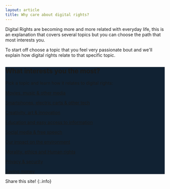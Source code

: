 ```yaml
---
layout: article
title: Why care about digital rights?
---
```


Digital Rights are becoming more and more related with everyday life, this is an explanation that covers several topics but you can choose the path that most interests you.

To start off choose a topic that you feel very passionate bout and we'll explain how digital rights relate to that specific topic.




<div class="hero hero--center hero--dark" style="background-color: #123;">
  <div class="hero__content">

<h2>What interests you the most?</h2>
    <p>Pick a topic and learn how it relates to digital rights:</p>

<p>

<a class="button button--secondary button--pill button--xl" href="../documents/why-care/more-info/0branches">Movies, music & other media</a>

<a class="button button--secondary button--pill button--xl" href="LINK">Smartphones, electric carts & other tech</a>

<a class="button button--secondary button--pill button--xl" href="LINK">Creativity, art & innovation</a>

<a class="button button--secondary button--pill button--xl" href="LINK">Education and easy access to information</a>

<a class="button button--secondary button--pill button--xl" href="LINK">Social media & free speech</a>

<a class="button button--secondary button--pill button--xl" href="LINK">Our impact on the environment</a>

<a class="button button--secondary button--pill button--xl" href="LINK">Morality, ethics and Human rights</a>

<a class="button button--secondary button--pill button--xl" href="LINK">Privacy & security</a>

<a class="button button--secondary button--pill button--xl" href="LINK">Saving money</a>

</p>

  </div>
</div>

<!--

# What interests you the most?

**Pick a topic and learn how it relates to digital rights:**

* [Movies, music & other media](../documents/why-care/media)
* [Smartphones, electric carts & other tech](../documents/why-care/tech)
* [Creativity, art & innovation](../documents/why-care/creativity)
* [Education and easy access to information](../documents/why-care/education-information)
* [Social media & free speech](../documents/why-care/social-media-free-speech)
* [Our impact on the environment](../documents/why-care/environment)
* [Morality, ethics and Human rights](../documents/why-care/human-rights)
* [Privacy & security](../documents/why-care/privacy-security)
* [Saving money](../documents/why-care/saving-money)


-->



Share this site!
{:.info}